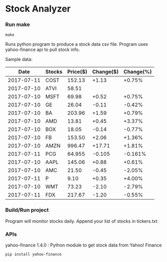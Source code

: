 # Stock Analyzer

### Run make
```
make
```

Runs python program to produce a stock data csv file. Program uses yahoo-finance api to pull stock info.

Sample data:

| Date| Stocks| Price($)| Change($)| Change(%) | 
| --- | --- | --- | --- | ---  | 
| 2017-07-11| COST| 152.13| +1.13| +0.75% | 
| 2017-07-10| ATVI| 58.51| |  | 
| 2017-07-10| MSFT| 69.98| +0.52| +0.75% | 
| 2017-07-10| GE| 26.04| -0.11| -0.42% | 
| 2017-07-10| BA| 203.96| +1.59| +0.79% | 
| 2017-07-10| AMD| 13.81| +0.45| +3.37% | 
| 2017-07-10| BOX| 18.05| -0.14| -0.77% | 
| 2017-07-10| FB| 153.50| +2.06| +1.36% | 
| 2017-07-10| AMZN| 996.47| +17.71| +1.81% | 
| 2017-07-11| PCG| 64.955| -0.105| -0.161% | 
| 2017-07-10| AAPL| 145.06| +0.88| +0.61% | 
| 2017-07-10| AMC| 21.50| -0.45| -2.05% | 
| 2017-07-11| P| 9.10| +0.35| +4.00% | 
| 2017-07-10| WMT| 73.23| -2.10| -2.79% | 
| 2017-07-11| FDX| 217.67| -1.20| -0.55% | 

### Build/Run project

Program will monitor stocks daily. Append your list of stocks in tickers.txt

### APIs
yahoo-finance 1.4.0 : Python module to get stock data from Yahoo! Finance

```
pip install yahoo-finance
```


